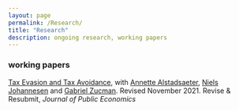 ```yaml
---
layout: page
permalink: /Research/
title: "Research"
description: ongoing research, working papers
---
```


### working papers



[Tax Evasion and Tax Avoidance](/publications/AJLZ2021(4).pdf), with [Annette Alstadsaeter](https://www.nmbu.no/ans/annette.alstadsater), [Niels Johannesen](https://www.nielsjohannesen.net/) and [Gabriel Zucman](https://gabriel-zucman.eu/). Revised November 2021. Revise & Resubmit, *Journal of Public Economics*


